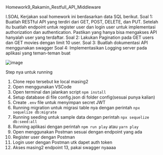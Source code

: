 Homework9_Rakamin_Restfull_API_Middleware

I.SOAL
Kerjakan soal homework ini berdasarkan data SQL berikut.
Soal 1: Buatlah RESTful API yang terdiri dari GET, POST, DELETE, dan PUT. Setelah itu buatlah 
endpoint untuk register user dan login user untuk implementasi authorization dan 
authentication. Pastikan yang hanya bisa mengakses API hanyalah user yang terdaftar.
Soal 2: Lakukan Pagination pada GET users dan GET movies dengan limit 10 user.
Soal 3: Buatlah dokumentasi API menggunakan swagger
Soal 4: Implementasikan Logging server pada aplikasi yang teman-teman buat

![image](https://github.com/zcdanny/Homework9_Rakamin_Restfull_API_Middleware/assets/100658079/d45cb71a-fe2f-4979-b768-36b4a762613e)

Step nya untuk running

1. Clone repo tersebut ke local masing2
2. Open menggunakan VSCode
3. Open terminal dan jalankan script `npm install`
4. Setup database di file config.json di folder config(sesuai punya kalian)
5. Create `.env` file untuk menyimpan secret JWT
6. Running migration untuk migrasi table nya dengan perintah `npx sequelize db:migrate`
7. Running seeding untuk sample data dengan perintah `npx sequelize db:seed:all`
8. Running aplikasi dengan perintah `npm run play` atau `yarn play`
9. Open menggunakan Postman sesuai dengan endpoint yang ada
10. Register user dengan Postman
11. Login user dengan Postman utk dapet auth token
12. Akses masing2 endpoint 
13, pakai swagger nyaaaa
